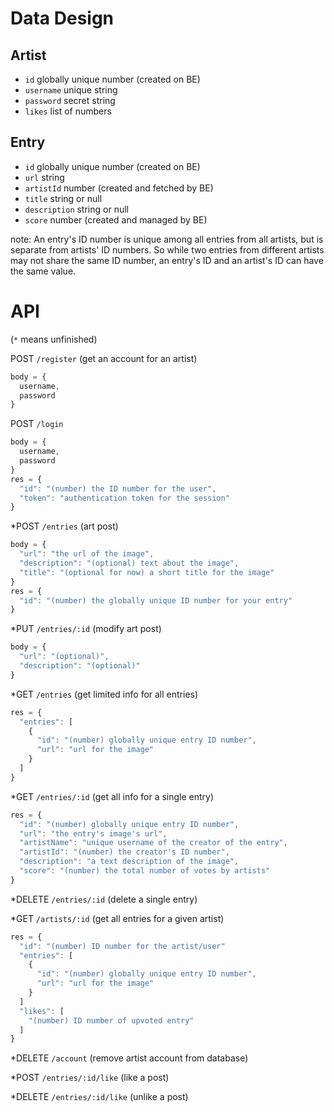 # Data Design

## Artist

- `id` globally unique number (created on BE)
- `username` unique string
- `password` secret string
- `likes` list of numbers

## Entry

- `id` globally unique number (created on BE)
- `url` string
- `artistId` number (created and fetched by BE)
- `title` string or null
- `description` string or null
- `score` number (created and managed by BE)

note: An entry's ID number is unique among all entries from all artists, but is separate from artists' ID numbers. So while two entries from different artists may not share the same ID number, an entry's ID and an artist's ID can have the same value.

# API

(`*` means unfinished)

POST `/register` (get an account for an artist)
```js
body = {
  username,
  password
}
```

POST `/login`
```js
body = {
  username,
  password
}
res = {
  "id": "(number) the ID number for the user",
  "token": "authentication token for the session"
}
```

*POST `/entries` (art post)
```js
body = {
  "url": "the url of the image",
  "description": "(optional) text about the image",
  "title": "(optional for now) a short title for the image"
}
res = {
  "id": "(number) the globally unique ID number for your entry"
}
```

*PUT `/entries/:id` (modify art post)
```js
body = {
  "url": "(optional)",
  "description": "(optional)"
}
```

*GET `/entries` (get limited info for all entries)
```js
res = {
  "entries": [
    {
      "id": "(number) globally unique entry ID number",
      "url": "url for the image"
    }
  ]
}
```

*GET `/entries/:id` (get all info for a single entry)
```js
res = {
  "id": "(number) globally unique entry ID number",
  "url": "the entry's image's url",
  "artistName": "unique username of the creator of the entry",
  "artistId": "(number) the creator's ID number",
  "description": "a text description of the image",
  "score": "(number) the total number of votes by artists"
}
```

*DELETE `/entries/:id` (delete a single entry)

*GET `/artists/:id` (get all entries for a given artist)
```js
res = {
  "id": "(number) ID number for the artist/user"
  "entries": [
    {
      "id": "(number) globally unique entry ID number",
      "url": "url for the image"
    }
  ]
  "likes": [
    "(number) ID number of upvoted entry"
  ]
}
```

*DELETE `/account` (remove artist account from database)

*POST `/entries/:id/like` (like a post)

*DELETE `/entries/:id/like` (unlike a post)

